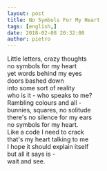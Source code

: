 ```yaml
---
layout: post
title: No Symbols For My Heart
tags: [english,]
date: 2018-02-08 20:32:00
author: pietro
---
```

Little letters, crazy thoughts<br/>no symbols for my heart<br/>yet words behind my eyes<br/>doors bashed down<br/>into some sort of reality<br/>who is it - who speaks to me?<br/>Rambling colours and all -<br/>bunnies, squares, no solitude<br/>there's no silence for my ears<br/>no symbols for my heart.<br/>Like a code I need to crack<br/>that's my heart talking to me<br/>I hope it should explain itself<br/>but all it says is -<br/>wait and see.
